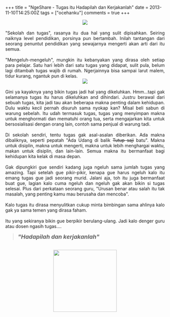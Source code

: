 +++
title = "NgeShare - Tugas itu Hadapilah dan Kerjakanlah"
date = 2013-11-10T14:25:00Z
tags = ["ocehanku"]
comments = true
+++

<center><img border="0" data-original-height="600" data-original-width="1200" src="https://4.bp.blogspot.com/-MpqOy3ObEv8/XDVRfRcFVuI/AAAAAAAAS0w/2J1KFFsLI0UQAkfCCwMe7EZCHnZ1mT9wgCLcBGAs/s1600/work.png" /></center><br />
<div style="text-align: justify;">"Sekolah dan tugas", rasanya itu dua hal yang sulit dipisahkan. Seiring naiknya level pendidikan, porsinya pun bertambah. Inilah tantangan dari seorang penuntut pendidikan yang sewajarnya mengerti akan arti dari itu semua.<br /><br />
"Mengeluh-mengeluh", mungkin itu kebanyakan yang dirasa oleh setiap para pelajar. Satu hari lebih dari satu tugas yang didapat, sulit pula, belum lagi ditambah tugas wajib di rumah. Ngerjainnya bisa sampai larut malem, tidur kurang, ngantuk pun di kelas.<br />
<center><img border="0" src="https://2.bp.blogspot.com/-h5FVUXkrDDc/Un8zuDy-LlI/AAAAAAAADQw/E57JV2Hrwz0/s1600/tidur+di+kelas.jpg" /></center><br />
Gini ya kayaknya yang bikin tugas jadi hal yang dikeluhkan. Hmm...tapi gak selamanya tugas itu harus dikeluhkan and dihindari. Justru berawal dari sebuah tugas, kita jadi tau akan beberapa makna penting dalam kehidupan. Dulu waktu kecil pernah disuruh sama nyokap kan? Misal beli sabun di warung sebelah. Itu udah termasuk tugas, tugas yang menyimpan makna untuk menghormati dan mematuhi orang tua, serta mengajarkan kita untuk bersosialisasi dengan orang lain, contoh sama penjual di warung tadi.<br /><br />
Di sekolah sendiri, tentu tugas gak asal-asalan diberikan. Ada makna dibaliknya, seperti pepatah "Ada Udang di balik <strike>Tutup saji</strike> batu". Makna untuk disiplin, makna untuk mengerti, makna untuk lebih menghargai waktu, makan untuk disiplin, dan lain-lain. Semua makna itu bermanfaat bagi kehidupan kita kelak di masa depan.<br /><br />
Gak dipungkiri gue sendiri kadang juga ngeluh sama jumlah tugas yang amazing. Tapi setelah gue pikir-pikir, kenapa gue harus ngeluh kalo itu emang tugas gue jadi seorang murid. Jalani aja, toh itu juga bermanfaat buat gue, lagian kalo cuma ngeluh dan ngeluh gak akan bikin si tugas selesai. Plus dari perkataan seorang guru, "Urusan benar atau salah itu tak masalah, yang penting kamu mau berusaha dan mencoba".<br /><br />
Kalo tugas itu dirasa menyulitkan cukup minta bimbingan sama ahlinya kalo gak ya sama temen yang dirasa faham.<br /><br />
Itu yang sekiranya bikin gue berpikir berulang-ulang. Jadi kalo denger guru atau dosen ngasih tugas....<br />
<blockquote class="tr_bq"><span style="font-size: large;"><i><b>"Hadapilah dan kerjakanlah" </b></i></span></blockquote><br />
<center><img border="0" height="196" src="https://2.bp.blogspot.com/-71ogOUhAh-g/Un80CwJVqZI/AAAAAAAADQ4/NtwAWM96zR8/s200/tugas2.jpg" width="200" /></center></div>
